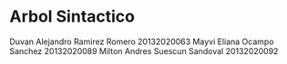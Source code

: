 # Arbol Sintactico
Duvan Alejandro Ramirez Romero 20132020063
Mayvi Eliana Ocampo Sanchez 20132020089
Milton Andres Suescun Sandoval 20132020092
